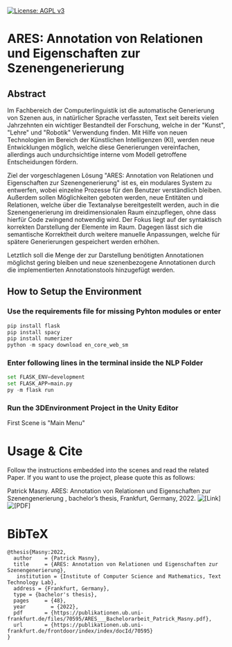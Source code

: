  [![License: AGPL v3](https://img.shields.io/badge/License-AGPL_v3-blue.svg)](https://www.gnu.org/licenses/agpl-3.0)


# ARES: Annotation von Relationen und Eigenschaften zur Szenengenerierung

## Abstract
Im Fachbereich der Computerlinguistik ist die automatische Generierung von Szenen aus, in natürlicher Sprache verfassten, Text seit bereits vielen Jahrzehnten ein wichtiger Bestandteil der Forschung, welche in der "Kunst", "Lehre" und "Robotik" Verwendung finden. Mit Hilfe von neuen Technologien im Bereich der Künstlichen Intelligenzen (KI), werden neue Entwicklungen möglich, welche diese Generierungen vereinfachen, allerdings auch undurchsichtige interne vom Modell getroffene Entscheidungen fördern. 

Ziel der vorgeschlagenen Lösung "ARES: Annotation von Relationen und Eigenschaften zur Szenengenerierung" ist es, ein modulares System zu entwerfen, wobei einzelne Prozesse für den Benutzer verständlich bleiben. Außerdem sollen Möglichkeiten geboten werden, neue Entitäten und Relationen, welche über die Textanalyse bereitgestellt werden, auch in die Szenengenerierung im dreidimensionalen Raum einzupflegen, ohne dass hierfür Code zwingend notwendig wird. Der Fokus liegt auf der syntaktisch korrekten Darstellung der Elemente im Raum. Dagegen lässt sich die semantische Korrektheit durch weitere manuelle Anpassungen, welche für spätere Generierungen gespeichert werden erhöhen. 

Letztlich soll die Menge der zur Darstellung benötigten Annotationen möglichst gering bleiben und neue szenenbezogene Annotationen durch die implementierten Annotationstools hinzugefügt werden.

## How to Setup the Environment

### Use the requirements file for missing Pyhton modules or enter
```python
pip install flask
pip install spacy
pip install numerizer
python -m spacy download en_core_web_sm
```
### Enter following lines in the terminal inside the NLP Folder
```python
set FLASK_ENV=development
set FLASK_APP=main.py
py -m flask run
```
### Run the 3DEnvironment Project in the Unity Editor 
First Scene is "Main Menu"

# Usage & Cite
Follow the instructions embedded into the scenes and read the related Paper. If you want to use the project, please quote this as follows:

Patrick Masny. ARES: Annotation von Relationen und Eigenschaften zur Szenengenerierung , bachelor’s thesis, Frankfurt, Germany, 2022. ![[Link]]([https://aclanthology.org/2022.lrec-1.202](https://publikationen.ub.uni-frankfurt.de/frontdoor/index/index/docId/70595)) ![[PDF]]([http://www.lrec-conf.org/proceedings/lrec2022/pdf/2022.lrec-1.202.pdf](https://publikationen.ub.uni-frankfurt.de/files/70595/ARES___Bachelorarbeit_Patrick_Masny.pdf))

# BibTeX
```
@thesis{Masny:2022,
  author    = {Patrick Masny},
  title     = {ARES: Annotation von Relationen und Eigenschaften zur Szenengenerierung},
   institution = {Institute of Computer Science and Mathematics, Text Technology Lab},
  address = {Frankfurt, Germany},
  type = {bachelor's thesis},
  pages     = {48},
  year        = {2022},
  pdf       = {https://publikationen.ub.uni-frankfurt.de/files/70595/ARES___Bachelorarbeit_Patrick_Masny.pdf},
  url       = {https://publikationen.ub.uni-frankfurt.de/frontdoor/index/index/docId/70595}
}

```

